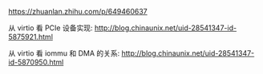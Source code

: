 
https://zhuanlan.zhihu.com/p/649460637

从 virtio 看 PCIe 设备实现: http://blog.chinaunix.net/uid-28541347-id-5875921.html

从 virtio 看 iommu 和 DMA 的关系: http://blog.chinaunix.net/uid-28541347-id-5870950.html

